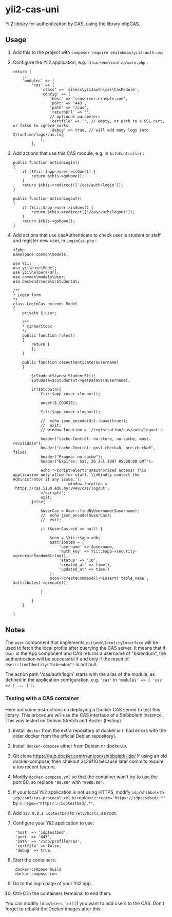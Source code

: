 yii2-cas-uni
=============

Yii2 library for authentication by CAS,
using the library [phpCAS](https://github.com/apereo/phpCAS).

Usage
-----

1. Add this to the project with `composer require ekalokman/yii2-auth-uni`

2. Configure the Yii2 application, e.g. in `backend/config/main.php` :

    ```
    return [
        ...
        'modules' => [
            'cas' => [
                'class' => 'silecs\yii2auth\cas\CasModule',
                'config' => [
                    'host' => 'ssoserver.example.com',
                    'port' => '443',
                    'path' => '/cas',
                    'returnUrl' => '',
                    // optional parameters
                    'certfile' => '', // empty, or path to a SSL cert, or false to ignore certs
                    'debug' => true, // will add many logs into X/runtime/logs/cas.log
                ],
            ],
    ```

3. Add actions that use this CAS module, e.g. in `SiteController` :

    ```
    public function actionLogin()
    {
        if (!Yii::$app->user->isGuest) {
            return $this->goHome();
        }
        return $this->redirect(['/cas/auth/login']);
    }

    public function actionLogout()
    {
        if (Yii::$app->user->isGuest) {
            return $this->redirect(['/cas/auth/logout']);
        }
        return $this->goHome();
    }
    ```

3. Add actions that use casAuthenticate to check user is student or staff and register new user, in `LoginCas.php` :

    ```
    <?php
    namespace common\models;

    use Yii;
    use yii\base\Model;
    use yii\helpers\Url;
    use common\models\User;
    use backend\models\StudentSt;

    /**
    * Login form
    */
    class LoginCas extends Model
    {
        private $_user;

        /**
        * @inheritdoc
        */
        public function rules()
        {
            return [
            ];
        }
        
        public function casAuthenticate($username)
        {

            $cStudentSt=new StudentSt();
            $StuData=$cStudentSt->getDataSt($username);
            
            if($StuData){
                Yii::$app->user->logout();

                unset($_COOKIE);

                Yii::$app->user->logout();

                //  echo json_encode(Url::base(true));
                //  exit;
                // window.location = '/registration/cas/auth/logout';

                header("cache-Control: no-store, no-cache, must-revalidate");
                header("cache-Control: post-check=0, pre-check=0", false);
                header("Pragma: no-cache");
                header("Expires: Sat, 26 Jul 1997 05:00:00 GMT");
            
                echo "<script>alert('Unauthorized access! This application only allow for staff. \\nKindly contact the Administrator if any issue.');
                            window.location = 'https://cas.iium.edu.my:8448/cas/logout';
                </script>";
                exit;
            }else{

                $userCas = User::findByUsername($username);
                //  echo json_encode($userCas);
                //  exit;

                if ($userCas->id == null) {

                    $con = \Yii::$app->db;
                    $attributes = [
                        'username' => $username,
                        'auth_key' => Yii::$app->security->generateRandomString(),
                        'status' => '10',
                        'created_at' => time(),
                        'updated_at' => time()
                    ];
                    $con->createCommand()->insert('table_name', $attributes)->execute();

                }

            }
        }

    }

    ```


Notes
-----

The `user` component that implements `yii\web\IdentityInterface`
will be used to fetch the local profile after querying the CAS server.
It means that if `User` is the App component and CAS returns a username of "bibendum",
the authentication will be successful if and only if
the result of `User::findIdentity("bibendum")` is not null.

The action path '/cas/auth/login' starts with the alias of the module,
as defined in the application configuration, e.g.
`'cas'` in `'modules' => [ 'cas' => [ ... ] ]`.


### Testing with a CAS container

Here are some instructions on deploying a Docker CAS server
to test this library.
This procedure will use the CAS interface of a Shibboleth instance.
This was tested on Debian Stretch and Buster (testing).

1. Install `docker` from the extra repository at docker.io
   (I had errors with the older docker from the official Debian repository).

2. Install `docker-compose` either from Debian or docker.io.

3. Git clone https://hub.docker.com/r/unicon/shibboleth-idp/
   If using an old docker-compose, then chekout 3c29f10
   because later commits require a too recent feature.

4. Modify `docker-compose.yml` so that the container won't try to use the port 80,
   so replace `"80:80"` with `"8080:80"`.

5. If your local Yii2 application is not using HTTPS,
   modify `idp/shibboleth-idp/conf/cas-protocol.xml`
   to replace `c:regex="https://idptestbed/.*"` by `c:regex="https?://idptestbed/.*"`.

6. Add `127.0.0.1 idptestbed` to `/etc/hosts`, as root.

7. Configure your Yii2 application to use:

        'host' => 'idptestbed',
        'port' => '443',
        'path' => '/idp/profile/cas',
        'certfile' => false,
        'debug' => true,

8. Start the containers:

        docker-compose build
        docker-compose run

9. Go to the login page of your Yii2 app.

10. Ctrl-C in the containers termainal to end them.

You can modify `ldap/users.ldif` if you want to add users to the CAS.
Don't forget to rebuild the Docker images after this.
